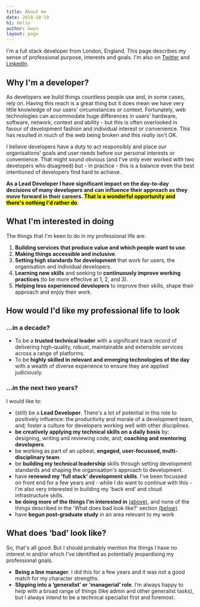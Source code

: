 ```yaml
---
title: About me
date: 2018-10-10
h1: Hello
author: Gwyn
layout: page
---
```


I'm a full stack developer from London, England. This page describes my sense of professional purpose, interests and goals. I'm also on [Twitter](https://twitter.com/gtvjones) and [LinkedIn](https://www.linkedin.com/in/gtvjones/).

## Why I'm a developer?

As developers we build things countless people use and, in some cases, rely on. Having this reach is a great thing but it does mean we have very little knowledge of our users' circumstances or context. Fortunately, web technologies can accommodate huge differences in users' hardware, software, network, context and ability - but this is often overlooked in favour of development fashion and individual interest or convenience. This has resulted in much of the web being broken and this _really_ isn't OK. 

I believe developers have a duty to act responsibly and place our organisations' goals and user needs before our personal interests or convenience. That might sound obvious (and I've only ever worked with two developers who disagreed) but - in practice - this is a balance even the best intentioned of developers find hard to achieve. 

**As a Lead Developer I have significant impact on the day-to-day decisions of many  developers and  can influence their approach as they move forward in their careers. <mark>That is a wonderful opportunity and there's nothing I'd rather do</mark>**. 

## What I'm interested in doing

The things that I'm keen to do in my professional life are:

1. **Building services that produce value and which people want to use**.
2. **Making things accessible and inclusive**.
3. **Setting high standards for development** that work for users, the organisation and individual developers.
4. **Learning new skills** and seeking to **continuously improve working practices** (to be more effective at 1, 2, and 3).
5. **Helping less experienced developers** to improve their skills, shape their approach and enjoy their work.


## How would I'd like my professional life to look

### ...in a decade?
* To be a **trusted technical leader** with a significant track record of delivering high-quality, robust, maintainable and extensible services across a range of platforms.
* To be **highly skilled in relevant and emerging technologies of the day** with a wealth of diverse experience to ensure they are applied judiciously.

### ...in the next two years?

I would like to:

* (still) be a **Lead Developer**. There's a lot of potential in this role to positively influence: the productivity and morale of a development team, and; foster a culture for developers working well with other disciplines. 
* **be creatively applying my technical skills on a daily basis** by: designing, writing and reviewing code, and; **coaching and mentoring developers**.
* be working as part of an upbeat, **engaged, user-focussed, multi-disciplinary team**.
* be **building my technical leadership** skills through setting development standards and shaping the organisation's approach to development.
* have **renewed my 'full stack' development skills**. I've been focussed on front end for a few years and - while I do want to continue with this - I'm also very interested in building my 'back end' and cloud infrastructure skills.
* **be doing more of the things I'm interested in** [(above)](#what-im-interested-in-doing), and none of the things described in the 'What does bad look like?' section [(below)](#what-does-bad-look-like)
* have **begun post-graduate study** in an area relevant to my work

## What does ‘bad’ look like?

So, that's all good. But I should probably mention the things I have no interest in and/or which I've identified as potentially jeopardising my professional goals.

* **Being a line manager**. I did this for a few years and it was not a good match for my character strengths.
* **Slipping into a ‘generalist’ or ‘managerial’ role**. I’m always happy to help with a broad range of things (like admin and other generalist tasks), but I always intend to be a technical specialist first and foremost.